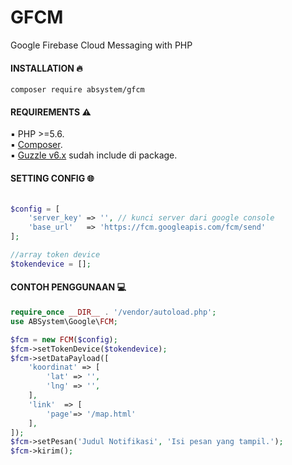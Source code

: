 # GFCM

Google Firebase Cloud Messaging with PHP

#### INSTALLATION :fire:

`composer require absystem/gfcm`

#### REQUIREMENTS :warning: 

:black_small_square: PHP >=5.6.
<br/>
:black_small_square: <a href="https://getcomposer.org/">Composer</a>.
<br/>
:black_small_square: <a href="https://github.com/guzzle/guzzle">Guzzle v6.x</a> sudah include di package.

#### SETTING CONFIG :globe_with_meridians:

```php

$config = [
	'server_key' => '', // kunci server dari google console
	'base_url'   => 'https://fcm.googleapis.com/fcm/send'
];

//array token device
$tokendevice = [];
```

#### CONTOH PENGGUNAAN :computer:
```php
require_once __DIR__ . '/vendor/autoload.php';
use ABSystem\Google\FCM;

$fcm = new FCM($config);
$fcm->setTokenDevice($tokendevice);
$fcm->setDataPayload([
	'koordinat' => [
		'lat' => '',
		'lng' => '',
	],
	'link'	=> [
		'page'=> '/map.html'
	],
]);
$fcm->setPesan('Judul Notifikasi', 'Isi pesan yang tampil.');
$fcm->kirim();

```